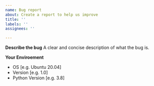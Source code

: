 ```yaml
---
name: Bug report
about: Create a report to help us improve
title: ''
labels: ''
assignees: ''

---
```


**Describe the bug**
A clear and concise description of what the bug is.

**Your Enviroement**
 - OS [e.g. Ubuntu 20.04]
 - Version [e.g. 1.0]
 - Python Version [e.g. 3.8]
